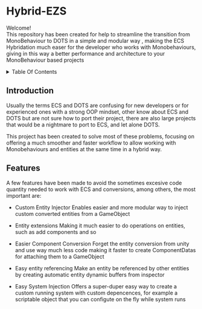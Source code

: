 # Hybrid-EZS

Welcome!</br>
This repository has been created for help to streamline the transition from MonoBehaviour to DOTS in a simple and modular way , 
making the ECS Hybridation much easer for the developer who works with Monobehaviours, 
giving in this way a better performance and architecture to your MonoBehaviour based projects

<details>
<summary>Table Of Contents</summary>

  - [Introduction](#introduction)
  - [Features](#features)

</details>


## Introduction
Usually the terms ECS and DOTS are confusing for new developers or for experienced ones with a strong OOP mindset, 
other know about ECS and DOTS but are not sure how to port their project, there are also large projects that would be a nightmare to port to ECS, and let alone DOTS.

This project has been created to solve most of these problems, focusing on offering a much smoother and faster workflow to allow working with Monobehaviours and entities at the same time in a hybrid way.


## Features
A few features have been made to avoid the sometimes excesive code quantity needed to work with ECS and conversions, among others, the most important are:

- Custom Entity Injector
Enables easier and more modular way to inject custom converted entities from a GameObject

- Entity extensions
Making it much easier to do operations on entities, such as add components and so

- Easier Component Conversion
Forget the entity conversion from unity and use way much less code making it faster to create ComponentDatas for attaching them to a GameObject

- Easy entity referencing
Make an entity be referenced by other entities by creating automatic entity dynamic buffers from inspector

- Easy System Injection
Offers a super-duper easy way to create a custom running system with custom depencences, for example a scriptable object that you can configute on the fly while system runs
